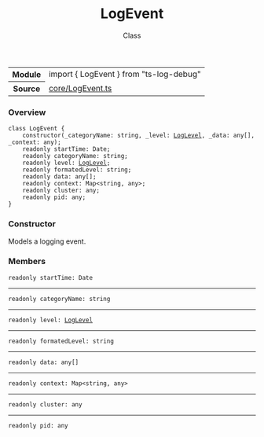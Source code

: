 <header class="symbol-info-header">    <h1 id="logevent">LogEvent</h1>    <label class="symbol-info-type-label class">Class</label>      </header>
<section class="symbol-info">      <table class="is-full-width">        <tbody>        <tr>          <th>Module</th>          <td>            <div class="lang-typescript">                <span class="token keyword">import</span> { LogEvent }                 <span class="token keyword">from</span>                 <span class="token string">"ts-log-debug"</span>                            </div>          </td>        </tr>        <tr>          <th>Source</th>          <td>            <a href="https://github.com/romakita/log-debug/blob/v4.0.2/src/core/LogEvent.ts#L0-L0">                core/LogEvent.ts            </a>        </td>        </tr>                </tbody>      </table>    </section>

### Overview

<pre><code class="typescript-lang"><span class="token keyword">class</span> LogEvent <span class="token punctuation">{</span>
    <span class="token keyword">constructor</span><span class="token punctuation">(</span>_categoryName<span class="token punctuation">:</span> <span class="token keyword">string</span><span class="token punctuation">,</span> _level<span class="token punctuation">:</span> <a href="#api/common/core/loglevel"><span class="token">LogLevel</span></a><span class="token punctuation">,</span> _data<span class="token punctuation">:</span> <span class="token keyword">any</span><span class="token punctuation">[</span><span class="token punctuation">]</span><span class="token punctuation">,</span> _context<span class="token punctuation">:</span> <span class="token keyword">any</span><span class="token punctuation">)</span><span class="token punctuation">;</span>
    <span class="token keyword">readonly</span> startTime<span class="token punctuation">:</span> <span class="token keyword">Date</span><span class="token punctuation">;</span>
    <span class="token keyword">readonly</span> categoryName<span class="token punctuation">:</span> <span class="token keyword">string</span><span class="token punctuation">;</span>
    <span class="token keyword">readonly</span> level<span class="token punctuation">:</span> <a href="#api/common/core/loglevel"><span class="token">LogLevel</span></a><span class="token punctuation">;</span>
    <span class="token keyword">readonly</span> formatedLevel<span class="token punctuation">:</span> <span class="token keyword">string</span><span class="token punctuation">;</span>
    <span class="token keyword">readonly</span> data<span class="token punctuation">:</span> <span class="token keyword">any</span><span class="token punctuation">[</span><span class="token punctuation">]</span><span class="token punctuation">;</span>
    <span class="token keyword">readonly</span> context<span class="token punctuation">:</span> Map<<span class="token keyword">string</span><span class="token punctuation">,</span> <span class="token keyword">any</span>><span class="token punctuation">;</span>
    <span class="token keyword">readonly</span> cluster<span class="token punctuation">:</span> <span class="token keyword">any</span><span class="token punctuation">;</span>
    <span class="token keyword">readonly</span> pid<span class="token punctuation">:</span> <span class="token keyword">any</span><span class="token punctuation">;</span>
<span class="token punctuation">}</span></code></pre>

### Constructor

Models a logging event.

### Members

<div class="method-overview"><pre><code class="typescript-lang"><span class="token keyword">readonly</span> startTime<span class="token punctuation">:</span> <span class="token keyword">Date</span></code></pre></div>
<hr />
<div class="method-overview"><pre><code class="typescript-lang"><span class="token keyword">readonly</span> categoryName<span class="token punctuation">:</span> <span class="token keyword">string</span></code></pre></div>
<hr />
<div class="method-overview"><pre><code class="typescript-lang"><span class="token keyword">readonly</span> level<span class="token punctuation">:</span> <a href="#api/common/core/loglevel"><span class="token">LogLevel</span></a></code></pre></div>
<hr />
<div class="method-overview"><pre><code class="typescript-lang"><span class="token keyword">readonly</span> formatedLevel<span class="token punctuation">:</span> <span class="token keyword">string</span></code></pre></div>
<hr />
<div class="method-overview"><pre><code class="typescript-lang"><span class="token keyword">readonly</span> data<span class="token punctuation">:</span> <span class="token keyword">any</span><span class="token punctuation">[</span><span class="token punctuation">]</span></code></pre></div>
<hr />
<div class="method-overview"><pre><code class="typescript-lang"><span class="token keyword">readonly</span> context<span class="token punctuation">:</span> Map<<span class="token keyword">string</span><span class="token punctuation">,</span> <span class="token keyword">any</span>></code></pre></div>
<hr />
<div class="method-overview"><pre><code class="typescript-lang"><span class="token keyword">readonly</span> cluster<span class="token punctuation">:</span> <span class="token keyword">any</span></code></pre></div>
<hr />
<div class="method-overview"><pre><code class="typescript-lang"><span class="token keyword">readonly</span> pid<span class="token punctuation">:</span> <span class="token keyword">any</span></code></pre></div>
